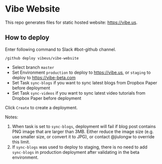 # Vibe Website

This repo generates files for static hosted website: https://vibe.us.

## How to deploy

Enter following command to Slack #bot-github channel.

```
/github deploy vibeus/vibe-website
```

- Select branch `master`
- Set Environment `production` to deploy to https://vibe.us, or `staging` to deploy to https://vibe-beta.com
- Set Task `sync-blogs` if you want to sync latest blogs from Dropbox Paper before deployment
- Set Task `sync-videos` if you want to sync latest video tutorials from Dropbox Paper before deployment

Click `Create` to create a deployment.

Notes:

1. When task is set to `sync-blogs`, deployment will fail if blog post contains PNG image that are larger
   than 3MB. Either reduce the image size (e.g. use smaller size, or convert it to JPG), or contact @jiulongw
   to override this limit.
2. If `sync-blogs` was used to deploy to staging, there is no need to add `sync-blogs` in production deployment
   after validating in the beta environment.
